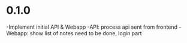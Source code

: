 # 0.1.0
-Implement initial API & Webapp
-API: process api sent from frontend
-Webapp: show list of notes need to be done, login part